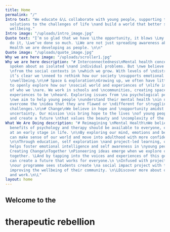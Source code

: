 ```yaml
---
title: Home
permalink: "/"
Intro text: "We educate &\L collaborate with young people, supporting them \nto develop
  solutions to the challenges of life \nand build a world that better supports their
  wellbeing."
Intro image: "/uploads/intro_image.jpg"
Quote text: "I’m so glad that we have \Lthe opportunity, it blows \Lmy mind how we
  do it, \Lwe’ve done so much. \LWe are not just spreading awareness about \LMental
  Health we are developing as people. \n\n"
Quote image: "/uploads/quote_image.jpg"
Why we are here image: "/uploads/scroller1.jpg"
Why we are here description: "# Interconnectedness\nMental health concerns are \noften
  spoken about as isolated \nand individual problems. But \nwe believe they are inseparable
  \nfrom the social contexts in \nwhich we grow. With levels of \ndistress rising,
  it’s clear we \nneed to rethink how our society \nsupports emotional and mental
  \nwellbeing.\n\n# Space & exploration\nGrowing up, we often have little \nspace
  to openly explore how our \nsocial world and experiences of \nlife impact our sense
  of who we \nare. We work in schools and \ncommunities, creating spaces \nfor those
  experiences to be \nheard. Exploring issues from \na psychological perspective,
  \nwe aim to help young people \nunderstand their mental health \nin new ways and
  overcome the \nidea that they are flawed or \ndifferent for struggling with \nlife’s
  challenges.\n\n# Change\nWe believe in hope and \nopportunity amidst chaos \nand
  uncertainty. Our mission \nis bring hope to the lives \nof young people in our \nsociety
  and create a future \nthat values the beauty and \ncomplexity of the human \nexperience. "
What We Are Doing description: "# Reimagining \nMental Health\nWe believe that the
  benefits of psychology and therapy should be available to everyone, especially \nthose
  at an early stage in life. \n\nBy exploring our mind, emotions and behaviour, we
  can make sense of our world and move into adulthood with more confidence and purpose.
  \n\nThrough education, self exploration \nand project-led learning, our programme
  helps foster emotional intelligence and self awareness in \nyoung people. \n\n#
  Creating Change\nTogether \nPioneering ideas emerge when we explore our problems
  together. \LAnd by tapping into the voices and experiences of this generation, we
  can create a future that works for everyone.\n \nInfused with project-led learning,
  \nour programme sees students create \na social impact project with the aim \nof
  improving the wellbeing of their community. \n\LDiscover more about our programme
  and work.\n\L"
layout: home
---
```


## Welcome to the
# therapeutic rebellion